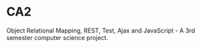 # CA2
Object Relational Mapping, REST, Test, Ajax and JavaScript - A 3rd semester computer science project.
